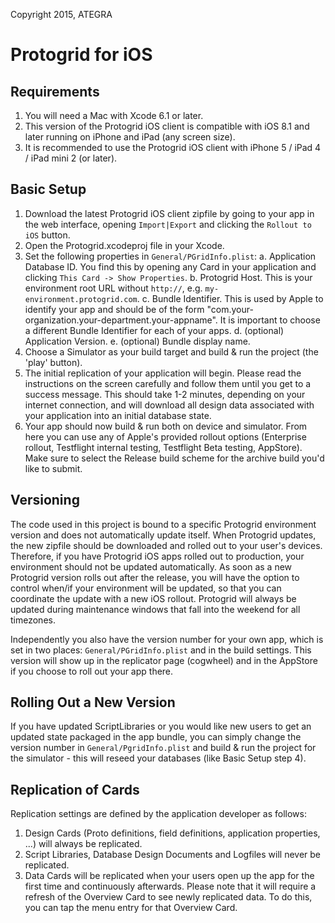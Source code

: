 Copyright 2015, ATEGRA

Protogrid for iOS
=================

Requirements
------------
1. You will need a Mac with Xcode 6.1 or later.
2. This version of the Protogrid iOS client is compatible with iOS 8.1 and later running on iPhone and iPad (any screen size).
3. It is recommended to use the Protogrid iOS client with iPhone 5 / iPad 4 / iPad mini 2 (or later).

Basic Setup
-----------
1. Download the latest Protogrid iOS client zipfile by going to your app in the web interface, opening `Import|Export` and clicking the `Rollout to iOS` button.
2. Open the Protogrid.xcodeproj file in your Xcode.
3. Set the following properties in `General/PGridInfo.plist`:
  a. Application Database ID. You find this by opening any Card in your application and clicking `This Card -> Show Properties`.
  b. Protogrid Host. This is your environment root URL without `http://`, e.g. `my-environment.protogrid.com`.
  c. Bundle Identifier. This is used by Apple to identify your app and should be of the form "com.your-organization.your-department.your-appname". It is important to choose a different Bundle Identifier for each of your apps.
  d. (optional) Application Version.
  e. (optional) Bundle display name.
4. Choose a Simulator as your build target and build & run the project (the 'play' button).
5. The initial replication of your application will begin. Please read the instructions on the screen carefully and follow them until you get to a success message. This should take 1-2 minutes, depending on your internet connection, and will download all design data associated with your application into an initial database state.
6. Your app should now build & run both on device and simulator. From here you can use any of Apple's provided rollout options (Enterprise rollout, Testflight internal testing, Testflight Beta testing, AppStore). Make sure to select the Release build scheme for the archive build you'd like to submit.

Versioning
----------
The code used in this project is bound to a specific Protogrid environment version and does not automatically update itself. When Protogrid updates, the new zipfile should be downloaded and rolled out to your user's devices. Therefore, if you have Protogrid iOS apps rolled out to production, your environment should not be updated automatically. As soon as a new Protogrid version rolls out after the release, you will have the option to control when/if your environment will be updated, so that you can coordinate the update with a new iOS rollout. Protogrid will always be updated during maintenance windows that fall into the weekend for all timezones.

Independently you also have the version number for your own app, which is set in two places: `General/PGridInfo.plist` and in the build settings. This version will show up in the replicator page (cogwheel) and in the AppStore if you choose to roll out your app there.

Rolling Out a New Version
-------------------------
If you have updated ScriptLibraries or you would like new users to get an updated state packaged in the app bundle, you can simply change the version number in `General/PgridInfo.plist` and build & run the project for the simulator - this will reseed your databases (like Basic Setup step 4).

Replication of Cards
--------------------
Replication settings are defined by the application developer as follows:
1. Design Cards (Proto definitions, field definitions, application properties, ...) will always be replicated.
2. Script Libraries, Database Design Documents and Logfiles will never be replicated.
3. Data Cards will be replicated when your users open up the app for the first time and continuously afterwards. Please note that it will require a refresh of the Overview Card to see newly replicated data. To do this, you can tap the menu entry for that Overview Card.
